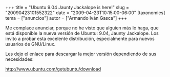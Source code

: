 +++
title = "Ubuntu 9.04 Jaunty Jackalope is here!"
slug = "20090423101552322"
date = "2009-04-23T10:15:00-06:00"
[taxonomies]
tema = ["anuncios"]
autor = ["Armando Iván Gasca"]
+++

Me complace anunciar, porque no he visto que alguien más lo haga, que
está disponible la nueva versión de Ubuntu: 9.04, Jaunty Jackalope. Los
invito a probar esta excelente distribución, especialmente para nuevos
usuarios de GNU/Linux.

Les dejo el enlace para descargar la mejor versión dependiendo de sus
necesidades:

<a href="http://www.ubuntu.com/getubuntu/download">http://www.ubuntu.com/getubuntu/download</a>


